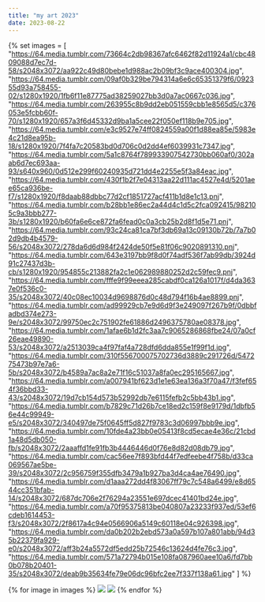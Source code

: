 ```yaml
---
title: "my art 2023"
date: 2023-08-22
---
```


{% set images = [
    "https://64.media.tumblr.com/73664c2db98367afc6462f82d11924a1/cbc4809088d7ec7d-58/s2048x3072/aa922c49d80bebe1d988ac2b09bf3c9ace400304.jpg",
    "https://64.media.tumblr.com/09af0b329be794314a6e6c65351379f6/092355d93a758455-02/s1280x1920/1fb6f11e87775ad38259027bb3d0a7ac0667c036.jpg",
    "https://64.media.tumblr.com/263955c8b9dd2eb051559cbb1e8565d5/c376053e5fcbb60f-70/s1280x1920/657a3f6d45332d9ba1a5cee22f050ef118b9e705.jpg",
    "https://64.media.tumblr.com/e3c9527e74ff0824559a00f1d88ea85e/5983e4c21d8ea95b-18/s1280x1920/7f4fa7c20583bd0d706c0d2dd4ef6039931c7347.jpg",
    "https://64.media.tumblr.com/5a1c8764f789933907542730bb060af0/302aab6d7ec693aa-93/s640x960/0d512e299f60240935d721dd4e2255e5f3a84eac.jpg",
    "https://64.media.tumblr.com/430f1b2f7e04313aa22d111ac4527e4d/5201aee65ca936be-f7/s1280x1920/f8daab88dbbc77d2cf1851727acf411b1d8e1c13.pnj",
    "https://64.media.tumblr.com/b28bb1e86ec2a44d4c1d5c2fca092415/982105c9a3bbb277-3b/s1280x1920/b60fa6e6ce872fa6fead0c0a3cb25b2d8f1d5e71.pnj",
    "https://64.media.tumblr.com/93c24ca81ca7bf3db69a13c09130b72b/7a7b02d9db4b4579-56/s2048x3072/278da6d6d984f2424de50f5e81f06c9020891310.pnj",
    "https://64.media.tumblr.com/643e3197bb9f8d0f74adf536f7ab99db/3924d91c27437d3b-cb/s1280x1920/954855c213882fa2c1e062989880252d2c59fec9.pnj",
    "https://64.media.tumblr.com/fffe9f99eeea285cabdf0ca126a1017f/d4da3637e0f536c0-35/s2048x3072/40c08ec10034d9698876d0c48d794f16b4ae8899.pnj",
    "https://64.media.tumblr.com/ad99929cb7e9d6d9f3e249097f267b9f/0dbbfadbd374e273-9e/s2048x3072/99750ec2c751902fe61886d2496375780ae08378.jpg",
    "https://64.media.tumblr.com/1afae6b1d2fc3aa7c9065286868fbe24/07a0cf26eae49890-53/s2048x3072/a2513039ca4f97faf4a728dfd6dda855e1f99f1d.jpg",
    "https://64.media.tumblr.com/310f556700075702736d3889c291726d/547275473b97e7a6-5b/s2048x3072/b4589a7ac8a2e71f16c51037a8fa0ec295165667.jpg",
    "https://64.media.tumblr.com/a007941bf623d1e1e63ea136a3f70a47/f3fef654f36bbd33-43/s2048x3072/19d7cb154d573b52992db7e6115fefb2c5bb43b1.jpg",
    "https://64.media.tumblr.com/b7829c71d26b7ce18ed2c159f8e9179d/1dbfb56e44c99949-e5/s2048x3072/340497de75f0645ff5d827f9783c3d06997bbb9e.jpg",
    "https://64.media.tumblr.com/10fde4a23bb0e05413f8cd5ecae4e36c/21cbd1a48d5db050-fb/s2048x3072/2aaaffd1fe91fb3b4446446d0f76e8d82d08db79.jpg",
    "https://64.media.tumblr.com/cac56ee7f893bfd44f7edfeebe4f758b/d33ca069567ae5be-39/s2048x3072/2c956759f355dfb3479a1b927ba3d4ca4ae76490.jpg",
    "https://64.media.tumblr.com/d1aaa272dd4f83067ff79c7c548a6499/e8d6544cc351bfab-14/s2048x3072/687dc706e2f76294a23551e697dcec41401bd24e.jpg",
    "https://64.media.tumblr.com/a70f95375813be040807a23233f937ed/53ef6cdeb1614453-f3/s2048x3072/2f8617a4c94e0566906a5149c60118e04c926398.jpg",
    "https://64.media.tumblr.com/da0b202b2ebd573a0a597b107a801abb/94d35b22379fa929-e0/s2048x3072/aff3b24a5572df5edd25b72546c13624d4fe76c3.jpg",
    "https://64.media.tumblr.com/571a72794b015e108fa087960aee10a6/fd7bb0b078b20401-35/s2048x3072/deab9b35634fe79e06dc96bfc2ee7f337f138a61.jpg"
] %}

<div class="gallery">
{% for image in images %}
    <a href="#img_{{loop.index}}"><img class="gallery-image" src="{{image}}"></a>
    <a href="#_{{loop.index}}" class="lightbox trans" id="img_{{loop.index}}"><img src="{{image}}"></a>
{% endfor %}
</div>

<!-- TODO: add some kind of fixed aspect ratio so that these are nice and consistent-->
<!-- TODO: add fallback images -->